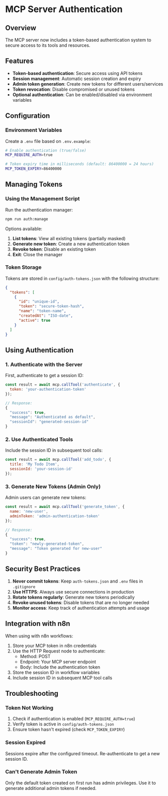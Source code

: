 # MCP Server Authentication

## Overview

The MCP server now includes a token-based authentication system to secure access to its tools and resources.

## Features

- **Token-based authentication**: Secure access using API tokens
- **Session management**: Automatic session creation and expiry
- **Admin token generation**: Create new tokens for different users/services
- **Token revocation**: Disable compromised or unused tokens
- **Optional authentication**: Can be enabled/disabled via environment variables

## Configuration

### Environment Variables

Create a `.env` file based on `.env.example`:

```bash
# Enable authentication (true/false)
MCP_REQUIRE_AUTH=true

# Token expiry time in milliseconds (default: 86400000 = 24 hours)
MCP_TOKEN_EXPIRY=86400000
```

## Managing Tokens

### Using the Management Script

Run the authentication manager:

```bash
npm run auth:manage
```

Options available:
1. **List tokens**: View all existing tokens (partially masked)
2. **Generate new token**: Create a new authentication token
3. **Revoke token**: Disable an existing token
4. **Exit**: Close the manager

### Token Storage

Tokens are stored in `config/auth-tokens.json` with the following structure:

```json
{
  "tokens": [
    {
      "id": "unique-id",
      "token": "secure-token-hash",
      "name": "token-name",
      "createdAt": "ISO-date",
      "active": true
    }
  ]
}
```

## Using Authentication

### 1. Authenticate with the Server

First, authenticate to get a session ID:

```javascript
const result = await mcp.callTool('authenticate', {
  token: 'your-authentication-token'
});

// Response:
{
  "success": true,
  "message": "Authenticated as default",
  "sessionId": "generated-session-id"
}
```

### 2. Use Authenticated Tools

Include the session ID in subsequent tool calls:

```javascript
const result = await mcp.callTool('add_todo', {
  title: 'My Todo Item',
  sessionId: 'your-session-id'
});
```

### 3. Generate New Tokens (Admin Only)

Admin users can generate new tokens:

```javascript
const result = await mcp.callTool('generate_token', {
  name: 'new-user',
  adminToken: 'admin-authentication-token'
});

// Response:
{
  "success": true,
  "token": "newly-generated-token",
  "message": "Token generated for new-user"
}
```

## Security Best Practices

1. **Never commit tokens**: Keep `auth-tokens.json` and `.env` files in `.gitignore`
2. **Use HTTPS**: Always use secure connections in production
3. **Rotate tokens regularly**: Generate new tokens periodically
4. **Revoke unused tokens**: Disable tokens that are no longer needed
5. **Monitor access**: Keep track of authentication attempts and usage

## Integration with n8n

When using with n8n workflows:

1. Store your MCP token in n8n credentials
2. Use the HTTP Request node to authenticate:
   - Method: POST
   - Endpoint: Your MCP server endpoint
   - Body: Include the authentication token
3. Store the session ID in workflow variables
4. Include session ID in subsequent MCP tool calls

## Troubleshooting

### Token Not Working

1. Check if authentication is enabled (`MCP_REQUIRE_AUTH=true`)
2. Verify token is active in `config/auth-tokens.json`
3. Ensure token hasn't expired (check `MCP_TOKEN_EXPIRY`)

### Session Expired

Sessions expire after the configured timeout. Re-authenticate to get a new session ID.

### Can't Generate Admin Token

Only the default token created on first run has admin privileges. Use it to generate additional admin tokens if needed.